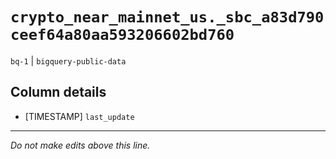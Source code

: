 # `crypto_near_mainnet_us._sbc_a83d790ceef64a80aa593206602bd760`
`bq-1` | `bigquery-public-data`

## Column details
* [TIMESTAMP] `last_update`

-------------------------------------------------------------------------------
*Do not make edits above this line.*
